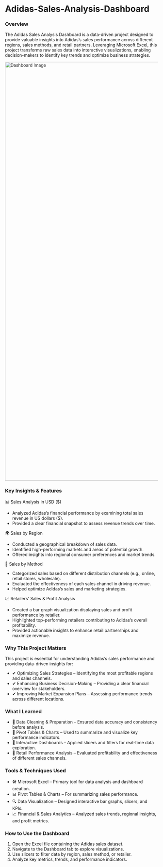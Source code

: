 # Adidas-Sales-Analysis-Dashboard

### Overview

The Adidas Sales Analysis Dashboard is a data-driven project designed to provide valuable insights into Adidas’s sales performance across different regions, sales methods, and retail partners. Leveraging Microsoft Excel, this project transforms raw sales data into interactive visualizations, enabling decision-makers to identify key trends and optimize business strategies.

<img width="1381" alt="Dashboard Image" src="https://github.com/user-attachments/assets/39c5126e-4344-4a12-90fc-cc4c68d51b22" />

### Key Insights & Features

📊 Sales Analysis in USD ($)
- Analyzed Adidas’s financial performance by examining total sales revenue in US dollars ($).
- Provided a clear financial snapshot to assess revenue trends over time.

🌍 Sales by Region
- Conducted a geographical breakdown of sales data.
- Identified high-performing markets and areas of potential growth.
- Offered insights into regional consumer preferences and market trends.

🛒 Sales by Method
- Categorized sales based on different distribution channels (e.g., online, retail stores, wholesale).
- Evaluated the effectiveness of each sales channel in driving revenue.
- Helped optimize Adidas’s sales and marketing strategies.

📈 Retailers' Sales & Profit Analysis
- Created a bar graph visualization displaying sales and profit performance by retailer.
- Highlighted top-performing retailers contributing to Adidas’s overall profitability.
- Provided actionable insights to enhance retail partnerships and maximize revenue.

### Why This Project Matters

This project is essential for understanding Adidas’s sales performance and providing data-driven insights for:
- ✔ Optimizing Sales Strategies – Identifying the most profitable regions and sales channels.
- ✔ Enhancing Business Decision-Making – Providing a clear financial overview for stakeholders.
- ✔ Improving Market Expansion Plans – Assessing performance trends across different locations.

### What I Learned

- 📌 Data Cleaning & Preparation – Ensured data accuracy and consistency before analysis.
- 📌 Pivot Tables & Charts – Used to summarize and visualize key performance indicators.
- 📌 Interactive Dashboards – Applied slicers and filters for real-time data exploration.
- 📌 Retail Performance Analysis – Evaluated profitability and effectiveness of different sales channels.

### Tools & Techniques Used

- 🛠 Microsoft Excel – Primary tool for data analysis and dashboard creation.
- 📊 Pivot Tables & Charts – For summarizing sales performance.
- 🔍 Data Visualization – Designed interactive bar graphs, slicers, and KPIs.
- 📈 Financial & Sales Analytics – Analyzed sales trends, regional insights, and profit metrics.

### How to Use the Dashboard

1. Open the Excel file containing the Adidas sales dataset.
2. Navigate to the Dashboard tab to explore visualizations.
3. Use slicers to filter data by region, sales method, or retailer.
4. Analyze key metrics, trends, and performance indicators.
